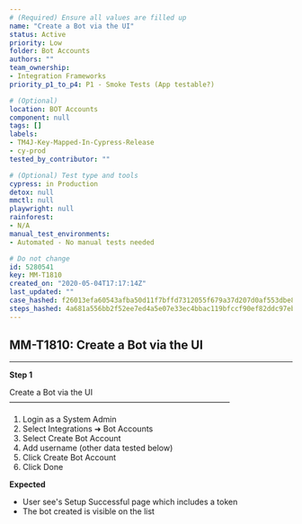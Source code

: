 ```yaml
---
# (Required) Ensure all values are filled up
name: "Create a Bot via the UI"
status: Active
priority: Low
folder: Bot Accounts
authors: ""
team_ownership: 
- Integration Frameworks
priority_p1_to_p4: P1 - Smoke Tests (App testable?)

# (Optional)
location: BOT Accounts
component: null
tags: []
labels: 
- TM4J-Key-Mapped-In-Cypress-Release
- cy-prod
tested_by_contributor: ""

# (Optional) Test type and tools
cypress: in Production
detox: null
mmctl: null
playwright: null
rainforest: 
- N/A
manual_test_environments:
- Automated - No manual tests needed

# Do not change
id: 5280541
key: MM-T1810
created_on: "2020-05-04T17:17:14Z"
last_updated: ""
case_hashed: f26013efa60543afba50d11f7bffd7312055f679a37d207d0af553dbe866915a26a6e42134c85461f2ab2eeee69d4b58
steps_hashed: 4a681a556bb2f52ee7ed4a5e07e33ec4bbac119bfccf90ef82ddc97eb0d91022860094e6a3c026045658e6bd04ea5274
---
```


<!-- (Auto-generated) Based on frontmatter's "key" and "name" -->

## MM-T1810: Create a Bot via the UI

---

**Step 1**

Create a Bot via the UI\
————————————————————————————

1. Login as a System Admin
2. Select Integrations ➜ Bot Accounts
3. Select Create Bot Account
4. Add username (other data tested below)
5. Click Create Bot Account
6. Click Done

**Expected**

- User see's Setup Successful page which includes a token
- The bot created is visible on the list
